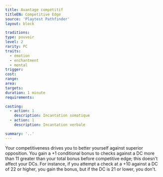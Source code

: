 ```yaml
---
title: Avantage compétitif
titleEN: Competitive Edge
source: 'Playtest Pathfinder'
layout: block

traditions:
type: pouvoir
level: 2
rarity: PC
traits:
  - émotion
  - enchantment
  - mental
trigger: 
cost: 
range: 
area: 
targets: 
duration: 1 minute
requirements: 

casting:
  - action: 1
    description: Incantation somatique
  - action: 1
    description: Incantation verbale

summary: '..'
---
```

Your competitiveness drives you to better yourself against superior opposition. You gain a +1 conditional bonus to checks against a DC more than 11 greater than your total bonus before competitive edge; this doesn't affect your DCs. For instance, if you attempt a check at a +10 against a DC of 22 or higher, you gain the bonus, but if the DC is 21 or lower, you don't.